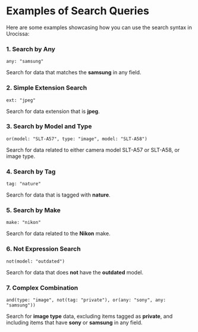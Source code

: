 # Examples of Search Queries

Here are some examples showcasing how you can use the search syntax in Urocissa:

### 1. Search by Any

```
any: "samsung"
```

Search for data that matches the **samsung** in any field.

### 2. Simple Extension Search

```
ext: "jpeg"
```

Search for data extension that is **jpeg**.

### 3. Search by Model and Type

```
or(model: "SLT-A57", type: "image", model: "SLT-A58")
```

Search for data related to either camera model SLT-A57 or SLT-A58, or image type.

### 4. Search by Tag

```
tag: "nature"
```

Search for data that is tagged with **nature**.

### 5. Search by Make

```
make: "nikon"
```

Search for data related to the **Nikon** make.

### 6. Not Expression Search

```
not(model: "outdated")
```

Search for data that does **not** have the **outdated** model.

### 7. Complex Combination

```
and(type: "image", not(tag: "private"), or(any: "sony", any: "samsung"))
```

Search for **image type** data, excluding items tagged as **private**, and including items that have **sony** or **samsung** in any field.
